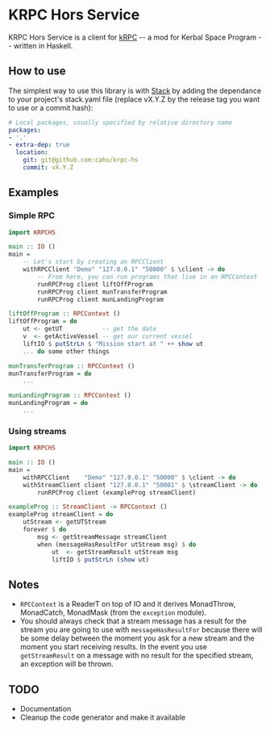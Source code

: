 # KRPC Hors Service

KRPC Hors Service is a client for [kRPC](https://github.com/krpc/krpc) -- a mod
for Kerbal Space Program -- written in Haskell.

## How to use

The simplest way to use this library is with
[Stack](http://docs.haskellstack.org) by adding the dependance to your
project's stack.yaml file (replace vX.Y.Z by the release tag you want to use or
a commit hash):

```yaml
# Local packages, usually specified by relative directory name
packages:
- '.'
- extra-dep: true
  location:
    git: git@github.com:cahu/krpc-hs
    commit: vX.Y.Z
```

## Examples

### Simple RPC

```haskell
import KRPCHS

main :: IO ()
main =
    -- Let's start by creating an RPCClient
    withRPCClient "Demo" "127.0.0.1" "50000" $ \client -> do
        -- From here, you can run programs that live in an RPCContext
        runRPCProg client liftOffProgram
        runRPCProg client munTransferProgram
        runRPCProg client munLandingProgram

liftOffProgram :: RPCContext ()
liftOffProgram = do
    ut <- getUT           -- get the date
    v  <- getActiveVessel -- get our current vessel
    liftIO $ putStrLn $ "Mission start at " ++ show ut
    ... do some other things

munTransferProgram :: RPCContext ()
munTransferProgram = do
    ...

munLandingProgram :: RPCContext ()
munLandingProgram = do
    ...
```

### Using streams

```haskell
import KRPCHS

main :: IO ()
main =
    withRPCClient    "Demo" "127.0.0.1" "50000" $ \client -> do
    withStreamClient client "127.0.0.1" "50001" $ \streamClient -> do
        runRPCProg client (exampleProg streamClient)

exampleProg :: StreamClient -> RPCContext ()
exampleProg streamClient = do
    utStream <- getUTStream
    forever $ do
        msg <- getStreamMessage streamClient
        when (messageHasResultFor utStream msg) $ do
            ut  <- getStreamResult utStream msg
            liftIO $ putStrLn (show ut)
```


## Notes

* `RPCContext` is a ReaderT on top of IO and it derives MonadThrow, MonadCatch, MonadMask (from the `exception` module).
* You should always check that a stream message has a result for the stream you are going to use with `messageHasResultFor` because there will be some delay between the moment you ask for a new stream and the moment you start receiving results. In the event you use `getStreamResult` on a message with no result for the specified stream, an exception will be thrown.

## TODO

* Documentation
* Cleanup the code generator and make it available
